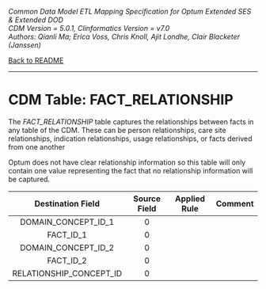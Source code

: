 *Common Data Model ETL Mapping Specification for Optum Extended SES & Extended DOD* 
<br>*CDM Version = 5.0.1, Clinformatics Version = v7.0*
<br>*Authors: Qianli Ma; Erica Voss, Chris Knoll, Ajit Londhe, Clair Blacketer (Janssen)*

[Back to README](README.md)

---

# CDM Table: FACT_RELATIONSHIP

The *FACT_RELATIONSHIP* table captures the relationships between facts
in any table of the CDM. These can be person relationships, care site
relationships, indication relationships, usage relationships, or facts
derived from one another

Optum does not have clear relationship information so this table will
only contain one value representing the fact that no relationship
information will be captured.

<a name="table-mappings-fact-relationship"></a>

**Destination Field**|**Source Field**|**Applied Rule**|**Comment**
:-----:|:-----:|:-----:|:-----:
DOMAIN_CONCEPT_ID_1|0| | 
FACT_ID_1|0| | 
DOMAIN_CONCEPT_ID_2|0| | 
FACT_ID_2|0| | 
RELATIONSHIP_CONCEPT_ID|0| | 
